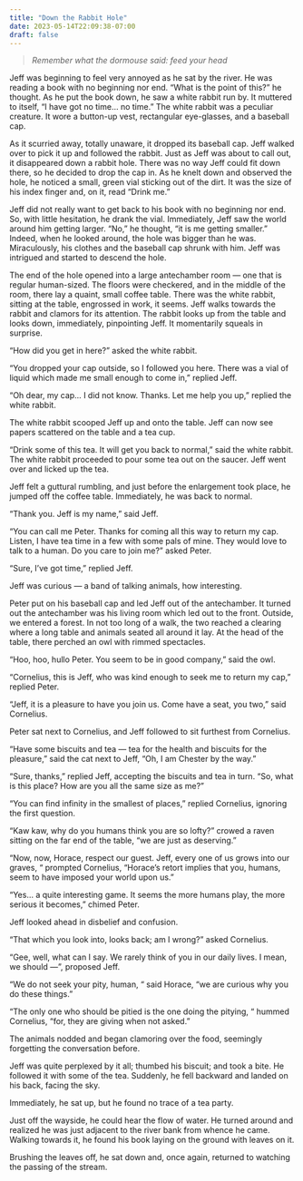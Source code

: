 ```yaml
---
title: "Down the Rabbit Hole"
date: 2023-05-14T22:09:38-07:00
draft: false
---
```

> *Remember what the dormouse said: feed your head*
> 

Jeff was beginning to feel very annoyed as he sat by the river. He was reading a book with no beginning nor end. “What is the point of this?” he thought. As he put the book down, he saw a white rabbit run by. It muttered to itself, “I have got no time… no time.” The white rabbit was a peculiar creature. It wore a button-up vest, rectangular eye-glasses, and a baseball cap.

 

As it scurried away, totally unaware, it dropped its baseball cap. Jeff walked over to pick it up and followed the rabbit. Just as Jeff was about to call out, it disappeared down a rabbit hole. There was no way Jeff could fit down there, so he decided to drop the cap in. As he knelt down and observed the hole, he noticed a small, green vial sticking out of the dirt. It was the size of his index finger and, on it, read “Drink me.” 

Jeff did not really want to get back to his book with no beginning nor end. So, with little hesitation, he drank the vial. Immediately, Jeff saw the world around him getting larger. “No,” he thought, “it is me getting smaller.” Indeed, when he looked around, the hole was bigger than he was. Miraculously, his clothes and the baseball cap shrunk with him. Jeff was intrigued and started to descend the hole.

The end of the hole opened into a large antechamber room — one that is regular human-sized. The floors were checkered, and in the middle of the room, there lay a quaint, small coffee table. There was the white rabbit, sitting at the table, engrossed in work, it seems. Jeff walks towards the rabbit and clamors for its attention. The rabbit looks up from the table and looks down, immediately, pinpointing Jeff. It momentarily squeals in surprise.

“How did you get in here?” asked the white rabbit.

“You dropped your cap outside, so I followed you here. There was a vial of liquid which made me small enough to come in,” replied Jeff.

“Oh dear, my cap… I did not know. Thanks. Let me help you up,” replied the white rabbit.

The white rabbit scooped Jeff up and onto the table. Jeff can now see papers scattered on the table and a tea cup. 

“Drink some of this tea. It will get you back to normal,” said the white rabbit. The white rabbit proceeded to pour some tea out on the saucer. Jeff went over and licked up the tea.

Jeff felt a guttural rumbling, and just before the enlargement took place, he jumped off the coffee table. Immediately, he was back to normal. 

“Thank you. Jeff is my name,” said Jeff.

“You can call me Peter. Thanks for coming all this way to return my cap. Listen, I have tea time in a few with some pals of mine. They would love to talk to a human. Do you care to join me?” asked Peter.

“Sure, I’ve got time,” replied Jeff.

Jeff was curious — a band of talking animals, how interesting. 

Peter put on his baseball cap and led Jeff out of the antechamber. It turned out the antechamber was his living room which led out to the front. Outside, we entered a forest. In not too long of a walk, the two reached a clearing where a long table and animals seated all around it lay. At the head of the table, there perched an owl with rimmed spectacles. 

“Hoo, hoo, hullo Peter. You seem to be in good company,” said the owl.

“Cornelius, this is Jeff, who was kind enough to seek me to return my cap,” replied Peter.

“Jeff, it is a pleasure to have you join us. Come have a seat, you two,” said Cornelius.

Peter sat next to Cornelius, and Jeff followed to sit furthest from Cornelius. 

“Have some biscuits and tea — tea for the health and biscuits for the pleasure,” said the cat next to Jeff, “Oh, I am Chester by the way.” 

“Sure, thanks,” replied Jeff, accepting the biscuits and tea in turn. “So, what is this place? How are you all the same size as me?”

“You can find infinity in the smallest of places,” replied Cornelius, ignoring the first question.

“Kaw kaw, why do you humans think you are so lofty?” crowed a raven sitting on the far end of the table, “we are just as deserving.”

“Now, now, Horace, respect our guest. Jeff, every one of us grows into our graves, “ prompted Cornelius, “Horace’s retort implies that you, humans, seem to have imposed your world upon us.”

“Yes… a quite interesting game. It seems the more humans play, the more serious it becomes,” chimed Peter.

Jeff looked ahead in disbelief and confusion.  

“That which you look into, looks back; am I wrong?” asked Cornelius. 

“Gee, well, what can I say. We rarely think of you in our daily lives. I mean, we should —”, proposed Jeff.

“We do not seek your pity, human, “ said Horace, “we are curious why you do these things.”

“The only one who should be pitied is the one doing the pitying, “ hummed Cornelius, “for, they are giving when not asked.”  

The animals nodded and began clamoring over the food, seemingly forgetting the conversation before. 

Jeff was quite perplexed by it all; thumbed his biscuit; and took a bite. He followed it with some of the tea. Suddenly, he fell backward and landed on his back, facing the sky. 

Immediately, he sat up, but he found no trace of a tea party. 

Just off the wayside, he could hear the flow of water. He turned around and realized he was just adjacent to the river bank from whence he came. Walking towards it, he found his book laying on the ground with leaves on it. 

Brushing the leaves off, he sat down and, once again, returned to watching the passing of the stream.
